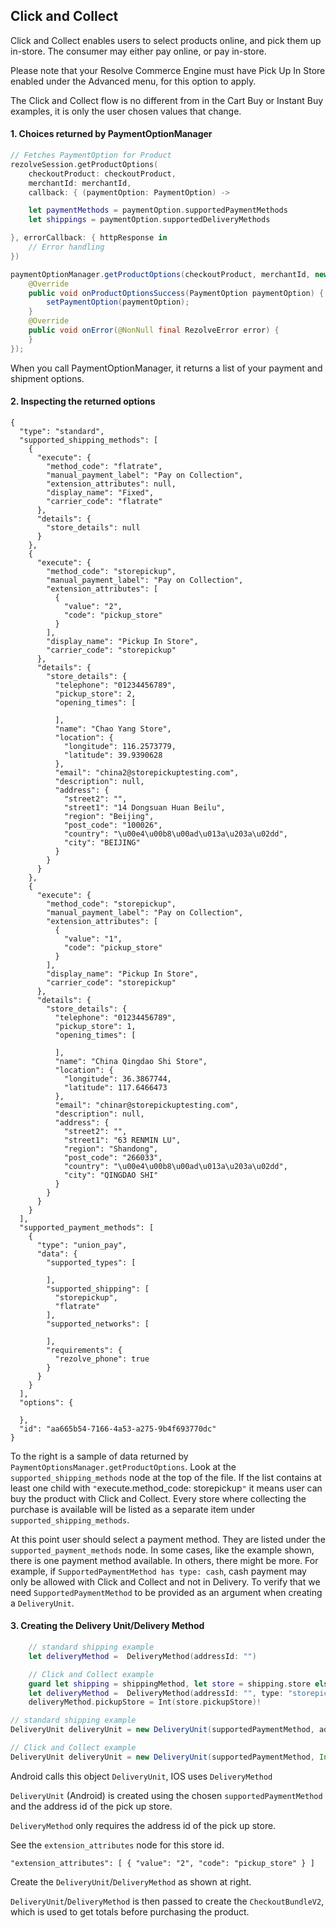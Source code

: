 ## Click and Collect

Click and Collect enables users to select products online, and pick them up in-store. The consumer may either pay online, or pay in-store.

Please note that your Resolve Commerce Engine must have Pick Up In Store enabled under the Advanced menu, for this option to apply. 

The Click and Collect flow is no different from in the Cart Buy or Instant Buy examples, it is only the user chosen values that change. 

#### 1. Choices returned by PaymentOptionManager

```swift
// Fetches PaymentOption for Product
rezolveSession.getProductOptions(
    checkoutProduct: checkoutProduct,
    merchantId: merchantId,
    callback: { (paymentOption: PaymentOption) ->

    let paymentMethods = paymentOption.supportedPaymentMethods
    let shippings = paymentOption.supportedDeliveryMethods

}, errorCallback: { httpResponse in
    // Error handling
})
```
```java
paymentOptionManager.getProductOptions(checkoutProduct, merchantId, new PaymentOptionCallback() {
    @Override
    public void onProductOptionsSuccess(PaymentOption paymentOption) {
        setPaymentOption(paymentOption);
    }
    @Override
    public void onError(@NonNull final RezolveError error) {
    }
});

```

When you call PaymentOptionManager, it returns a list of your payment and shipment options.

#### 2. Inspecting the returned options

```
{
  "type": "standard",
  "supported_shipping_methods": [
    {
      "execute": {
        "method_code": "flatrate",
        "manual_payment_label": "Pay on Collection",
        "extension_attributes": null,
        "display_name": "Fixed",
        "carrier_code": "flatrate"
      },
      "details": {
        "store_details": null
      }
    },
    {
      "execute": {
        "method_code": "storepickup",
        "manual_payment_label": "Pay on Collection",
        "extension_attributes": [
          {
            "value": "2",
            "code": "pickup_store"
          }
        ],
        "display_name": "Pickup In Store",
        "carrier_code": "storepickup"
      },
      "details": {
        "store_details": {
          "telephone": "01234456789",
          "pickup_store": 2,
          "opening_times": [
            
          ],
          "name": "Chao Yang Store",
          "location": {
            "longitude": 116.2573779,
            "latitude": 39.9390628
          },
          "email": "china2@storepickuptesting.com",
          "description": null,
          "address": {
            "street2": "",
            "street1": "14 Dongsuan Huan Beilu",
            "region": "Beijing",
            "post_code": "100026",
            "country": "\u00e4\u00b8\u00ad\u013a\u203a\u02dd",
            "city": "BEIJING"
          }
        }
      }
    },
    {
      "execute": {
        "method_code": "storepickup",
        "manual_payment_label": "Pay on Collection",
        "extension_attributes": [
          {
            "value": "1",
            "code": "pickup_store"
          }
        ],
        "display_name": "Pickup In Store",
        "carrier_code": "storepickup"
      },
      "details": {
        "store_details": {
          "telephone": "01234456789",
          "pickup_store": 1,
          "opening_times": [
            
          ],
          "name": "China Qingdao Shi Store",
          "location": {
            "longitude": 36.3867744,
            "latitude": 117.6466473
          },
          "email": "chinar@storepickuptesting.com",
          "description": null,
          "address": {
            "street2": "",
            "street1": "63 RENMIN LU",
            "region": "Shandong",
            "post_code": "266033",
            "country": "\u00e4\u00b8\u00ad\u013a\u203a\u02dd",
            "city": "QINGDAO SHI"
          }
        }
      }
    }
  ],
  "supported_payment_methods": [
    {
      "type": "union_pay",
      "data": {
        "supported_types": [
          
        ],
        "supported_shipping": [
          "storepickup",
          "flatrate"
        ],
        "supported_networks": [
          
        ],
        "requirements": {
          "rezolve_phone": true
        }
      }
    }
  ],
  "options": {
    
  },
  "id": "aa665b54-7166-4a53-a275-9b4f693770dc"
}
```

To the right is a sample of data returned by `PaymentOptionsManager.getProductOptions`. Look at the `supported_shipping_methods` node at the top of the file. If the list contains at least one child with `"`execute.method_code: storepickup`"` it means user can buy the product with Click and Collect. Every store where collecting the purchase is available will be listed as a separate item under `supported_shipping_methods`.

At this point user should select a payment method. They are listed under the `supported_payment_methods` node. In some cases, like the example shown, there is one payment method available. In others, there might be more. For example, if `SupportedPaymentMethod has type: cash`, cash payment may only be allowed with Click and Collect and not in Delivery. To verify that we need `SupportedPaymentMethod` to be provided as an argument when creating a `DeliveryUnit`.

#### 3. Creating the Delivery Unit/Delivery Method

```swift
    // standard shipping example
    let deliveryMethod =  DeliveryMethod(addressId: "")

    // Click and Collect example
    guard let shipping = shippingMethod, let store = shipping.store else { preconditionFailure() }
    let deliveryMethod =  DeliveryMethod(addressId: "", type: "storepickup") 
    deliveryMethod.pickupStore = Int(store.pickupStore)!
```
```java
// standard shipping example
DeliveryUnit deliveryUnit = new DeliveryUnit(supportedPaymentMethod, address.getId());

// Click and Collect example
DeliveryUnit deliveryUnit = new DeliveryUnit(supportedPaymentMethod, Integer.valueOf(supportedDeliveryMethod.getShippingMethod().getExtensionAttributes().get(0).getValue()));
```

Android calls this object `DeliveryUnit`, IOS uses `DeliveryMethod`

`DeliveryUnit` (Android) is created using the chosen `supportedPaymentMethod` and the address id of the pick up store. 

`DeliveryMethod` only requires the address id of the pick up store.

See the `extension_attributes` node for this store id. 

`"extension_attributes": [ { "value": "2", "code": "pickup_store" } ]`

Create the `DeliveryUnit`/`DeliveryMethod` as shown at right. 

`DeliveryUnit`/`DeliveryMethod` is then passed to create the `CheckoutBundleV2`, which is used to get totals before purchasing the product. 



